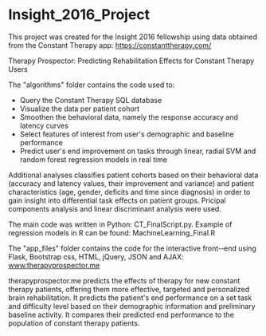 # Insight_2016_Project

This project was created for the Insight 2016 fellowship using data obtained from the Constant Therapy app: https://constanttherapy.com/

Therapy Prospector: Predicting Rehabilitation Effects for Constant Therapy Users 

The "algorithms" folder contains the code used to:
- Query the Constant Therapy SQL database 
- Visualize the data per patient cohort 
- Smoothen the behavioral data, namely the response accuracy and latency curves
- Select features of interest from user's demographic and baseline performance
- Predict user's end improvement on tasks through linear, radial SVM and random forest regression models in real time

Additional analyses classifies patient cohorts based on their behavioral data (accuracy and latency values, their improvement and variance) and patient characteristics (age, gender, deficits and time since diagnosis) in order to gain insight into differential task effects on patient groups. Pricipal components analysis and linear discriminant analysis were used.

The main code was written in Python: CT_FinalScript.py.
Example of regression models in R can be found: MachineLearning_Final.R


The "app_files" folder contains the code for the interactive front-­‐end using Flask, Bootstrap css, HTML, jQuery, JSON and AJAX: www.therapyprospector.me

therapyprospector.me predicts the effects of therapy for new constant therapy patients, offering them more effective, targeted and personalized brain rehabilitation. 
It predicts the patient's end performance on a set task and difficulty level based on their demographic information and preliminary baseline activity.
It compares their predicted end performance to the population of constant therapy patients.